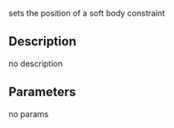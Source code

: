 sets the position of a soft body constraint



## Description
no description
## Parameters
no params